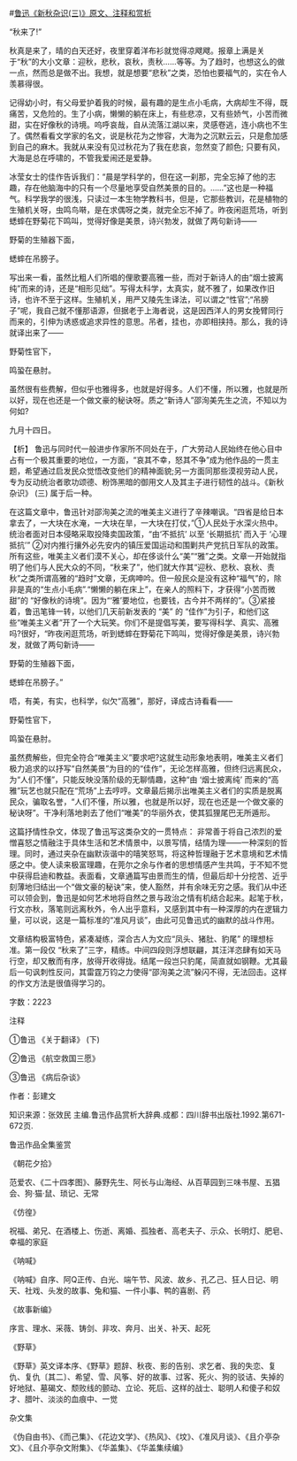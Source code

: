 #[鲁迅《新秋杂识(三)》原文、注释和赏析](https://www.vrrw.net/wx/9703.html)

“秋来了!”

秋真是来了，晴的白天还好，夜里穿着洋布衫就觉得凉飕飕。报章上满是关于“秋”的大小文章：迎秋，悲秋，哀秋，责秋……等等。为了趋时，也想这么的做一点，然而总是做不出。我想，就是想要“悲秋”之类，恐怕也要福气的，实在令人羡慕得很。

记得幼小时，有父母爱护着我的时候，最有趣的是生点小毛病，大病却生不得，既痛苦，又危险的。生了小病，懒懒的躺在床上，有些悲凉，又有些娇气，小苦而微甜，实在好像秋的诗境。呜呼哀哉，自从流落江湖以来，灵感卷逃，连小病也不生了。偶然看看文学家的名文，说是秋花为之惨容，大海为之沉默云云，只是愈加感到自己的麻木。我就从来没有见过秋花为了我在悲哀，忽然变了颜色; 只要有风，大海是总在呼啸的，不管我爱闹还是爱静。

冰莹女士的佳作告诉我们：“晨是学科学的，但在这一刹那，完全忘掉了他的志趣，存在他脑海中的只有一个尽量地享受自然美景的目的。……”这也是一种福气。科学我学的很浅，只读过一本生物学教科书，但是，它那些教训，花是植物的生殖机关呀，虫鸣鸟啭，是在求偶呀之类，就完全忘不掉了。昨夜闲逛荒场，听到蟋蟀在野菊花下鸣叫，觉得好像是美景，诗兴勃发，就做了两句新诗——

野菊的生殖器下面，

蟋蟀在吊膀子。

写出来一看，虽然比粗人们所唱的俚歌要高雅一些，而对于新诗人的由“烟士披离纯”而来的诗，还是“相形见绌”。写得太科学，太真实，就不雅了，如果改作旧诗，也许不至于这样。生殖机关，用严又陵先生译法，可以谓之“性官”;“吊膀子”呢，我自己就不懂那语源，但据老于上海者说，这是因西洋人的男女挽臂同行而来的，引伸为诱惑或追求异性的意思。吊者，挂也，亦即相挟持。那么，我的诗就译出来了——

野菊性官下，

鸣蛩在悬肘。

虽然很有些费解，但似乎也雅得多，也就是好得多。人们不懂，所以雅，也就是所以好，现在也还是一个做文豪的秘诀呀。质之“新诗人”邵洵美先生之流，不知以为何如?

九月十四日。



【析】 鲁迅与同时代一般进步作家所不同处在于，广大劳动人民始终在他心目中占有一个极其重要的地位，一方面，“哀其不幸，怒其不争”成为他作品的一贯主题，希望通过启发民众觉悟改变他们的精神面貌;另一方面同那些漠视劳动人民，专为反动统治者歌功颂德、粉饰黑暗的御用文人及其主子进行韧性的战斗。《新秋杂识》 (三) 属于后一种。

在这篇文章中，鲁迅针对邵洵美之流的唯美主义进行了辛辣嘲讽。“四省是给日本拿去了，一大块在水淹，一大块在旱，一大块在打仗，”①人民处于水深火热中。统治者面对日本侵略采取投降卖国政策，“由‘不抵抗’ 以至 ‘长期抵抗’ 而入于 ‘心理抵抗’” ②对内推行攘外必先安内的镇压爱国运动和围剿共产党抗日军队的政策。所有这些，唯美主义者们漠不关心，却在侈谈什么“美”“雅”之类。文章一开始就指明了他们与人民大众的不同，“秋来了”，他们就大作其“迎秋、悲秋、哀秋、责秋”之类所谓高雅的“趋时”文章，无病呻吟。但一般民众是没有这种“福气”的，除非是真的“生点小毛病”.“懒懒的躺在床上”，在亲人的照料下，才获得“小苦而微甜”的 “好像秋的诗境”。因为“‘雅’要地位，也要钱，古今并不两样的”。③紧接着，鲁迅笔锋一转，以他们几天前新发表的 “美” 的 “佳作”为引子，和他们这些“唯美主义者”开了一个大玩笑。你们不是提倡写美，要写得科学、真实、高雅吗?很好，“昨夜闲逛荒场，听到蟋蟀在野菊花下鸣叫，觉得好像是美景，诗兴勃发，就做了两句新诗——

野菊的生殖器下面，

蟋蟀在吊膀子。”

唔，有美，有实，也科学，似欠“高雅”，那好，译成古诗看看——

野菊性官下，

鸣蛩在悬肘。

虽然费解些，但完全符合“唯美主义”要求吧?这就生动形象地表明，唯美主义者们极力追求的以抒写“自然美景”为目的的“佳作”，无论怎样高雅，但终归远离民众，为“人们不懂”，只能反映没落阶级的无聊情趣，这种“由 ‘烟士披离纯’ 而来的“高雅”玩艺也就只配在“荒场”上去哼哼。文章最后揭示出唯美主义者们的实质是脱离民众，骗取名誉，“人们不懂，所以雅，也就是所以好，现在也还是一个做文豪的秘诀呀”。干净利落地剥去了他们“唯美”的华丽外衣，使其狐狸尾巴无所遁形。

这篇抒情性杂文，体现了鲁迅写这类杂文的一贯特点： 非常善于将自己浓烈的爱憎喜怒之情融注于具体生活和艺术情景中，以景写情，结情为理——一种深刻的哲理。同时，通过夹杂在幽默诙谐中的嘻笑怒骂，将这种哲理融于艺术意境和艺术情感之中。使人读来极富理趣，在莞尔之余与作者的思想情感产生共鸣，于不知不觉中获得启迪和教益。表面看，文章通篇写由景而生的情，但最后却十分挖苦、近乎刻薄地归结出一个“做文豪的秘诀”来，使人豁然，并有余味无穷之感。我们从中还可以领会到，鲁迅是如何艺术地将自然之景与政治之情有机结合起来。起笔于秋，行文亦秋，落笔则远离秋外，令人出乎意料，又感到其中有一种深厚的内在逻辑力量，可以说，这是一篇标准的“准风月谈”，由此可见鲁迅式的幽默的战斗作用。

文章结构极富特色，紧凑凝练，深合古人为文应“凤头、猪肚、豹尾” 的理想标准。第一段仅 “秋来了”三字，精练。中间四段则浮想联翩，其汪洋恣肆有如天马行空，却又散而有序，放得开收得拢。结尾一段岂只豹尾，简直就如钢鞭。尤其最后一句讽刺性反问，其雷霆万钧之力使得“邵洵美之流”躲闪不得，无法回击。这样的作文方法是很值得学习的。

字数：2223

注释

①鲁迅 《关于翻译》 (下)

②鲁迅 《航空救国三愿》

③鲁迅 《病后杂谈》

作者：彭建文

知识来源：张效民 主编.鲁迅作品赏析大辞典.成都：四川辞书出版社.1992.第671-672页.

鲁迅作品全集鉴赏

《朝花夕拾》

范爱农、《二十四孝图》、藤野先生、阿长与山海经、从百草园到三味书屋、五猖会、狗·猫·鼠、琐记、无常

《仿徨》

祝福、弟兄、在酒楼上、伤逝、离婚、孤独者、高老夫子、示众、长明灯、肥皂、幸福的家庭

《呐喊》

《呐喊》自序、阿Q正传、白光、端午节、风波、故乡、孔乙己、狂人日记、明天、社戏、头发的故事、兔和猫、一件小事、鸭的喜剧、药

《故事新编》

序言、理水、采薇、铸剑、非攻、奔月、出关、补天、起死

《野草》

《野草》英文译本序、《野草》题辞、秋夜、影的告别、求乞者、我的失恋、复仇、复仇〔其二〕、希望、雪、风筝、好的故事、过客、死火、狗的驳诘、失掉的好地狱、墓碣文、颓败线的颤动、立论、死后、这样的战士、聪明人和傻子和奴才、腊叶、淡淡的血痕中、一觉

杂文集

《伪自由书》、《而己集》、《花边文学》、《热风》、《坟》、《准风月谈》、《且介亭杂文》、《且介亭杂文附集》、《华盖集》、《华盖集续编》

